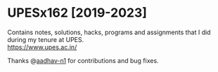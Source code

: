 # UPESx162 [2019-2023]
Contains notes, solutions, hacks, programs and assignments that I did during my tenure at UPES.  
<https://www.upes.ac.in/>

Thanks @[aadhav-n1](https://github.com/aadhav-n1) for contributions and bug fixes.
